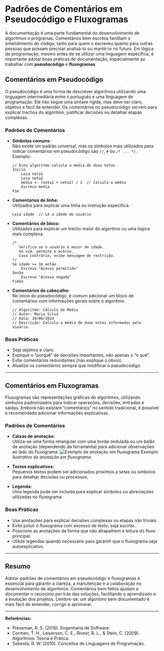 # Padrões de Comentários em Pseudocódigo e Fluxogramas

A documentação é uma parte fundamental do desenvolvimento de algoritmos e programas. Comentários bem escritos facilitam o entendimento do código, tanto para quem o escreveu quanto para outras pessoas que possam precisar analisá-lo ou mantê-lo no futuro. Em lógica de programação, mesmo antes de se utilizar uma linguagem específica, é importante adotar boas práticas de documentação, especialmente ao trabalhar com **pseudocódigo** e **fluxogramas**.

## Comentários em Pseudocódigo

O pseudocódigo é uma forma de descrever algoritmos utilizando uma linguagem intermediária entre o português e uma linguagem de programação. Ele não segue uma sintaxe rígida, mas deve ser claro, objetivo e fácil de entender. Os comentários no pseudocódigo servem para explicar trechos do algoritmo, justificar decisões ou detalhar etapas complexas.

### Padrões de Comentários

- **Símbolos comuns:**  
  Não existe um padrão universal, mas os símbolos mais utilizados para indicar comentários em pseudocódigo são `//`, `#` ou `/* ... */`.  
  Exemplo:
  ```plaintext
  // Este algoritmo calcula a média de duas notas
  Início
      Leia nota1
      Leia nota2
      media <- (nota1 + nota2) / 2  // Calcula a média
      Escreva media
  Fim
  ```

- **Comentários de linha:**  
  Utilizados para explicar uma linha ou instrução específica.
  ```plaintext
  Leia idade  // Lê a idade do usuário
  ```

- **Comentários de bloco:**  
  Utilizados para explicar um trecho maior do algoritmo ou uma lógica mais complexa.
  ```plaintext
  /* 
     Verifica se o usuário é maior de idade.
     Se sim, permite o acesso.
     Caso contrário, exibe mensagem de restrição.
  */
  Se idade >= 18 então
      Escreva "Acesso permitido"
  Senão
      Escreva "Acesso negado"
  FimSe
  ```

- **Comentários de cabeçalho:**  
  No início do pseudocódigo, é comum adicionar um bloco de comentários com informações gerais sobre o algoritmo.
  ```plaintext
  // Algoritmo: Cálculo de Média
  // Autor: Maria Silva
  // Data: 10/06/2024
  // Descrição: Calcula a média de duas notas informadas pelo usuário.
  ```

### Boas Práticas

- Seja objetivo e claro.
- Explique o “porquê” de decisões importantes, não apenas o “o quê”.
- Evite comentários redundantes (não explique o óbvio).
- Atualize os comentários sempre que modificar o pseudocódigo.

---

## Comentários em Fluxogramas

Fluxogramas são representações gráficas de algoritmos, utilizando símbolos padronizados para indicar operações, decisões, entradas e saídas. Embora não existam “comentários” no sentido tradicional, é possível e recomendado adicionar informações explicativas.

### Padrões de Comentários

- **Caixas de anotação:**  
  Utiliza-se uma forma retangular com uma borda ondulada ou um balão de anotação (dependendo da ferramenta) para adicionar observações ao lado do fluxograma.
  ![Exemplo de anotação em fluxograma](https://i.imgur.com/6Qw1QwB.png)
  *Exemplo ilustrativo de anotação em fluxograma.*

- **Textos explicativos:**  
  Pequenos textos podem ser adicionados próximos a setas ou símbolos para detalhar decisões ou processos.

- **Legenda:**  
  Uma legenda pode ser incluída para explicar símbolos ou abreviações utilizadas no fluxograma.

### Boas Práticas

- Use anotações para explicar decisões complexas ou etapas não triviais.
- Evite poluir o fluxograma com excesso de texto; seja sucinto.
- Posicione as anotações de forma que não atrapalhem a leitura do fluxo principal.
- Utilize legendas quando necessário para garantir que o fluxograma seja autoexplicativo.

---

## Resumo

Adotar padrões de comentários em pseudocódigo e fluxogramas é essencial para garantir a clareza, a manutenção e a colaboração no desenvolvimento de algoritmos. Comentários bem feitos ajudam a documentar o raciocínio por trás das soluções, facilitando o aprendizado e a evolução dos projetos. Lembre-se: um algoritmo bem documentado é mais fácil de entender, corrigir e aprimorar.

---

**Referências:**
- Pressman, R. S. (2016). Engenharia de Software.
- Cormen, T. H., Leiserson, C. E., Rivest, R. L., & Stein, C. (2009). Algoritmos: Teoria e Prática.
- Sebesta, R. W. (2010). Conceitos de Linguagens de Programação.